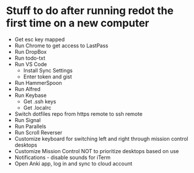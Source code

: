 # Stuff to do after running redot the first time on a new computer
* Get esc key mapped
* Run Chrome to get access to LastPass
* Run DropBox
* Run todo-txt
* Run VS Code
    * Install Sync Settings
    * Enter token and gist
* Run HammerSpoon
* Run Alfred
* Run Keybase
    * Get .ssh keys
    * Get .localrc
* Switch dotfiles repo from https remote to ssh remote
* Run Signal
* Run Parallels
* Run Scroll Reverser
* Customize keyboard for switching left and right through mission control desktops
* Customize Mission Control NOT to prioritize desktops based on use
* Notifications - disable sounds for iTerm
* Open Anki app, log in and sync to cloud account